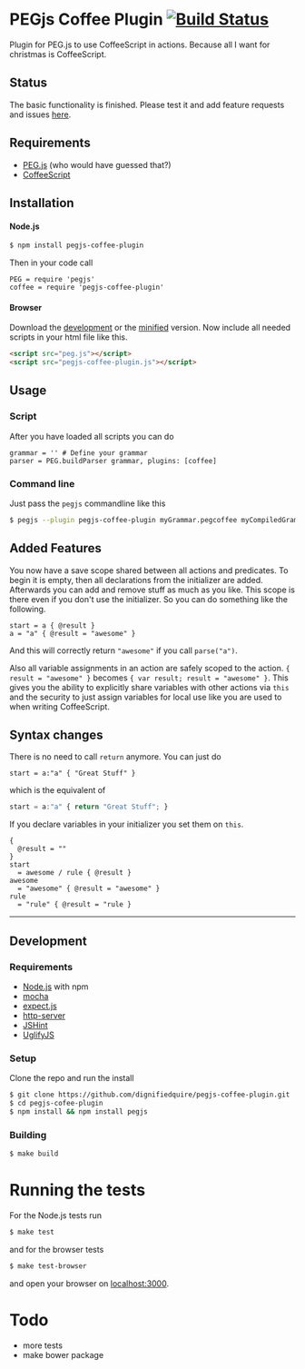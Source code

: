# PEGjs Coffee Plugin [![Build Status](https://travis-ci.org/dignifiedquire/pegjs-coffee-plugin.png?branch=master)](https://travis-ci.org/dignifiedquire/pegjs-coffee-plugin)


Plugin for PEG.js to use CoffeeScript in actions. Because all I want
for christmas is CoffeeScript.

## Status
The basic functionality is finished. Please test it and add feature
requests and issues [here](https://github.com/dignifiedquire/pegjs-coffee-plugin/issues).

## Requirements

* [PEG.js](http://pegjs.majda.cz/) (who would have guessed that?)
* [CoffeeScript](http://coffeescript.org/)

## Installation

#### Node.js

```bash
$ npm install pegjs-coffee-plugin
```
Then in your code call
```coffee-script
PEG = require 'pegjs'
coffee = require 'pegjs-coffee-plugin'

```

#### Browser

Download the
[development](https://raw.github.com/dignifiedquire/pegjs-coffee-plugin/master/dist/pegjs-coffee-plugin-0.2.2.js)
or the
[minified](https://raw.github.com/dignifiedquire/pegjs-coffee-plugin/master/dist/pegjs-coffee-plugin-0.2.2.min.js) version.
Now include all needed scripts in your html file like this.
```html
<script src="peg.js"></script>
<script src="pegjs-coffee-plugin.js"></script>
```

## Usage

### Script
After you have loaded all scripts you can do

```coffee-script
grammar = '' # Define your grammar
parser = PEG.buildParser grammar, plugins: [coffee]
```

### Command line
Just pass the `pegjs` commandline like this
```bash
$ pegjs --plugin pegjs-coffee-plugin myGrammar.pegcoffee myCompiledGrammar.js
```

## Added Features
You now have a save scope shared between all actions and predicates.
To begin it is empty, then all declarations from the initializer are
added. Afterwards you can add and remove stuff as much as you like.
This scope is there even if you don't use the initializer. So you can
do something like the following.
```coffee-script
start = a { @result }
a = "a" { @result = "awesome" }
```
And this will correctly return `"awesome"` if you call `parse("a")`.

Also all variable assignments in an action are safely scoped to the
action. `{ result = "awesome" }` becomes `{ var result; result =
"awesome" }`. This gives you the ability to explicitly share variables
with other actions via `this` and the security to just assign
variables for local use like you are used to when writing CoffeeScript.


## Syntax changes
There is no need to call `return` anymore. You can just do
```coffee-script
start = a:"a" { "Great Stuff" }
```
which is the equivalent of

```javascript
start = a:"a" { return "Great Stuff"; }
```

If you declare variables in your initializer you set them on `this`.
```coffee-script
{
  @result = ""
}
start
  = awesome / rule { @result }
awesome
  = "awesome" { @result = "awesome" }
rule
  = "rule" { @result = "rule }
```


-------------

## Development


### Requirements

* [Node.js](http://nodejs.org/) with npm
* [mocha](http://mochajs.org/)
* [expect.js](https://github.com/LearnBoost/expect.js)
* [http-server](https://github.com/nodeapps/http-server)
* [JSHint](http://www.jshint.com/)
* [UglifyJS](https://github.com/mishoo/UglifyJS)

### Setup

Clone the repo and run the install
```bash
$ git clone https://github.com/dignifiedquire/pegjs-coffee-plugin.git
$ cd pegjs-cofee-plugin
$ npm install && npm install pegjs
```

### Building

```bash
$ make build
```

# Running the tests

For the Node.js tests run
```bash
$ make test
```
and for the browser tests
```bash
$ make test-browser
```
and open your browser on [localhost:3000](http://localhost:3000).



# Todo

* more tests
* make bower package
